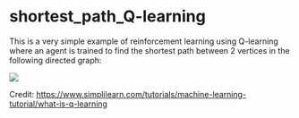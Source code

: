 # shortest_path_Q-learning

This is a very simple example of reinforcement learning using Q-learning where an agent is trained to find the shortest path between 2 vertices in the following directed graph: 

![](images/RL_Q-learning_digraph2.png)

Credit: https://www.simplilearn.com/tutorials/machine-learning-tutorial/what-is-q-learning
